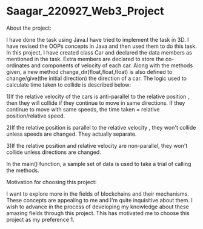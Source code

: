 # Saagar_220927_Web3_Project
About the project:

I have done the task using Java.I have tried to implement the task in 3D. I have revised the OOPs concepts in Java and then used them to do this task.
In this project, I have created class Car and declared the data members as mentioned in the task. Extra members are declared to store the co-ordinates and components of velocity of each car. Along with the methods given, a new method change_dir(float,float,float) is also defined to change/give(the initial direction) the direction of a car.
The logic used to calculate time taken to collide is described below:

1)If the relative velocity of the cars is anti-parallel to the relative position , then they will collide if they continue to move in same directions. If they continue to move with same speeds, the time taken = relative position/relative speed.

2)If the relative position is parallel to the relative velocity , they won't collide unless speeds are changed. They actually separate.

3)If the relative position and relative velocity are non-parallel, they won't collide unless directions are changed.

In the main() function,
a sample set of data is used to take a trial of calling the methods.

Motivation for choosing this project:

I want to explore more in the fields of blockchains and their mechanisms. These concepts are appealing to me and I'm quite inquisitive about them. I wish to advance in the process of developing my knowledge about these amazing fields through this project. This has motivated me to choose this project as my preference 1.
